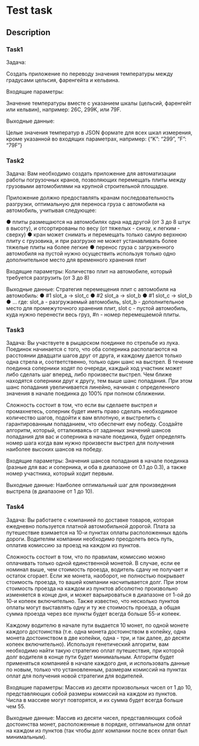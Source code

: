 # Test task
## Description

### Task1

Задача:

Создать приложение по переводу значения температуры между градусами цельсия,
фаренгейта и кельвина.

Входящие параметры:

Значение температуры вместе с указанием шкалы (цельсий, фаренгейт или кельвин),
например: 26С, 299K, или 79F.

Выходные данные:

Целые значения температур в JSON формате для всех шкал измерения, кроме указанной
во входящих параметрах, например: {“K”: “299”, “F”: “79F”}

### Task2

Задача:
Вам необходимо создать приложение для автоматизации работы погрузочных кранов,
позволяющих перемещать плиты между грузовыми автомобилями на крупной
строительной площадке.

Приложение должно предоставлять кранам последовательность разгрузки, оптимальную
для переноса груза с автомобиля на автомобиль, учитывая следующее:

● плиты размещаются на автомобилях одна над другой (от 3 до 8 штук в высоту), и
отсортированы по весу (от тяжелых - снизу, к легким - сверху)
● кран может снимать и перемещать только самую верхнюю плиту с грузовика, и при
разгрузке не может устанавливать более тяжелые плиты на более легкие
● перенос груза с загруженного автомобиля на пустой нужно осуществить используя
только одно дополнительное место для временного хранения плит

Входящие параметры:
Количество плит на автомобиле, который требуется разгрузить (от 3 до 8)

Выходные данные:
Стратегия перемещения плит с автомобиля на автомобиль:
● #1 slot_a -> slot_c
● #2 slot_a -> slot_b
● #1 slot_c -> slot_b
● ...
где: slot_a - разгружаемый автомобиль, slot_b - дополнительное место для
промежуточного хранения плит, slot c - пустой автомобиль, куда нужно перенести весь
груз, #n - номер перемещаемой плиты.

### Task3

Задача:
Вы участвуете в рыцарском поединке по стрельбе из лука. Поединок начинается с того,
что оба соперника располагаются на расстоянии двадцати шагов друг от друга, и каждому
дается только одна стрела и, соответственно, только один шанс на выстрел. В течение
поединка соперники ходят по очереди, каждый ход участник может либо сделать шаг
вперед, либо произвести выстрел. Чем ближе находятся соперники друг к другу, тем
выше шанс попадания. При этом шанс попадания увеличивается линейно, начиная с
определенного значения в начале поединка до 100% при полном сближении.

Сложность состоит в том, что если вы сделаете выстрел и промахнетесь, соперник будет
иметь право сделать необходимое количество шагов, подойти к вам вплотную, и
выстрелить с гарантированным попаданием, что обеспечит ему победу.
Создайте алгоритм, который, отталкиваясь от заданных значений шансов попадания для
вас и соперника в начале поединка, будет определять номер шага когда вам нужно
произвести выстрел для получения наиболее высоких шансов на победу.

Входящие параметры:
Значения шансов попадания в начале поединка (разные для вас и соперника, и оба в
диапазоне от 0.1 до 0.3), а также номер участника, который ходит первым.

Выходные данные:
Наиболее оптимальный шаг для произведения выстрела (в диапазоне от 1 до 10).

### Task4

Задача:
Вы работаете с компанией по доставке товаров, которая ежедневно пользуется платной
автомобильной дорогой. Плата за путешествие взимается на 10-и пунктах оплаты
расположенных вдоль дороги. Водителям компании необходимо преодолеть весь путь,
оплатив комиссию за проезд на каждом из пунктов.

Сложность состоит в том, что по правилам, комиссию можно оплачивать только одной
единственной монетой. В случае, если ее номинал выше, чем стоимость проезда,
водитель сдачу не получает и остаток сгорает. Если же монета, наоборот, не полностью
покрывает стоимость проезда, то вашей компании насчитывается долг. При этом
стоимость проезда на каждом из пунктов абсолютно произвольно изменяется в конце дня,
и может варьироваться в диапазоне от 1-ой до 10-и копеек включительно. Также
известно, что несколько пунктов оплаты могут выставлять одну и ту же стоимость
проезда, а общая сумма проезда через все пункты будет всегда больше 55-и копеек.

Каждому водителю в начале пути выдается 10 монет, по одной монете каждого
достоинства (т.е. одна монета достоинством в копейку, одна монета достоинством в две
копейки, одна - три, и так далее, до десяти копеек включительно). Используя генетический
алгоритм, вам необходимо найти такую стратегию оплат путешествия, при которой долг
водителя в конце пути будет минимальным. Алгоритм будет применяться компанией в
начале каждого дня, и использовать данные по новым, только что установленным,
размерам комиссий на пунктах оплат для получения новой стратегии для водителей.

Входящие параметры:
Массив из десяти произвольных чисел от 1 до 10, представляющих собой размеры
комиссий на каждом из пунктов. Числа в массиве могут повторятся, и их сумма будет
всегда больше чем 55.

Выходные данные:
Массив из десяти чисел, представляющих собой достоинства монет, расположенные в
порядке, оптимальном для оплат на каждом из пунктов (так чтобы долг компании после
всех оплат был минимальным).
